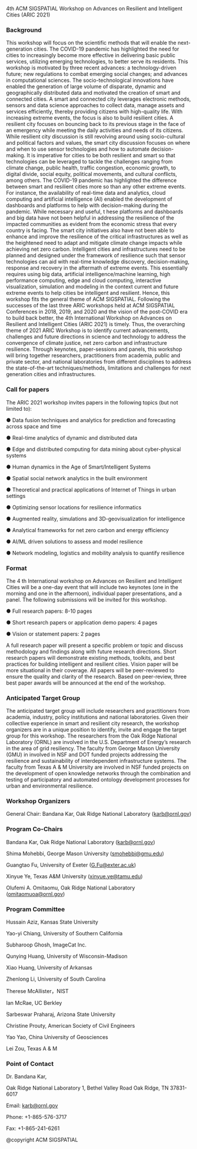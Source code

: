 4th ACM SIGSPATIAL Workshop on Advances on Resilient and Intelligent Cities (ARIC 2021)

### Background
This workshop will focus on the scientific methods that will enable the next-generation cities. The
COVID-19 pandemic has highlighted the need for cities to increasingly become more effective in
delivering basic public services, utilizing emerging technologies, to better serve its residents.
This workshop is motivated by three recent advances: a technology-driven future; new
regulations to combat emerging social changes; and advances in computational sciences.
The socio-technological innovations have enabled the generation of large volume of disparate, dynamic
and geographically distributed data and motivated the creation of smart and connected cities. A smart and
connected city leverages electronic methods, sensors and data science approaches to collect data, manage
assets and services efficiently, thereby providing citizens with high-quality life. With increasing extreme
events, the focus is also to build resilient cities. A resilient city focuses on bouncing back to its previous
stage in the face of an emergency while meeting the daily activities and needs of its citizens. While
resilient city discussion is still revolving around using socio-cultural and political factors and values, the
smart city discussion focuses on where and when to use sensor technologies and how to automate
decision-making. It is imperative for cities to be both resilient and smart so that technologies can be
leveraged to tackle the challenges ranging from climate change, public health, traffic congestion,
economic growth, to digital divide, social equity, political movements, and cultural conflicts, among
others.
The COVID-19 pandemic has highlighted the difference between smart and resilient cities more so than
any other extreme events. For instance, the availability of real-time data and analytics, cloud computing
and artificial intelligence (AI) enabled the development of dashboards and platforms to help with
decision-making during the pandemic. While necessary and useful, t hese platforms and dashboards
and big data have not been helpful in addressing the resilience of the impacted communities as evident
from the economic stress that every country is facing. The smart city initiatives also have not been able to
enhance and improve the resilience of the critical infrastructures as well as the heightened need to adapt
and mitigate climate change impacts while achieving net zero carbon.
Intelligent cities and infrastructures need to be planned and designed under the framework of resilience
such that sensor technologies can aid with real-time knowledge discovery, decision-making, response and
recovery in the aftermath of extreme events. This essentially requires using big data, artificial
intelligence/machine learning, high performance computing, edge and cloud computing, interactive
visualization, simulation and modeling in the context current and future extreme events to help cities be
intelligent and resilient. Hence, this workshop fits the general theme of ACM SIGSPATIAL.
Following the successes of the last three ARIC workshops held at ACM SIGSPATIAL Conferences in
2018, 2019, and 2020 and the vision of the post-COVID era to build back better, the 4th International
Workshop on Advances on Resilient and Intelligent Cities (ARIC 2021) is timely. Thus, the overarching
theme of 2021 ARIC Workshop is to identify current advancements, challenges and future directions in
science and technology to address the convergence of climate justice, net zero carbon and infrastructure
resilience. Through keynotes, paper-sessions and panels, this workshop will bring together researchers,
practitioners from academia, public and private sector, and national laboratories from different disciplines
to address the state-of-the-art techniques/methods, limitations and challenges for next generation cities
and infrastructures.


### Call for papers
The ARIC 2021 workshop invites papers in the following topics (but not limited to):

● Data fusion techniques and analytics for prediction and forecasting across space and time

● Real-time analytics of dynamic and distributed data

● Edge and distributed computing for data mining about cyber-physical systems

● Human dynamics in the Age of Smart/Intelligent Systems

● Spatial social network analytics in the built environment

● Theoretical and practical applications of Internet of Things in urban settings

● Optimizing sensor locations for resilience informatics

● Augmented reality, simulations and 3D-geovisualization for intelligence

● Analytical frameworks for net zero carbon and energy efficiency

● AI/ML driven solutions to assess and model resilience

● Network modeling, logistics and mobility analysis to quantify resilience


### Format
The 4 th International workshop on Advances on Resilient and Intelligent Cities will be a one-day event
that will include two keynotes (one in the morning and one in the afternoon), individual paper
presentations, and a panel. The following submissions will be invited for this workshop.

● Full research papers: 8-10 pages

● Short research papers or application demo papers: 4 pages

● Vision or statement papers: 2 pages

A full research paper will present a specific problem or topic and discuss methodology and findings along
with future research directions. Short research papers will demonstrate existing methods, toolkits, and
best practices for building intelligent and resilient cities. Vision paper will be more situational in their
coverage. All papers will be peer-reviewed to ensure the quality and clarity of the research. Based on
peer-review, three best paper awards will be announced at the end of the workshop.


### Anticipated Target Group
The anticipated target group will include researchers and practitioners from academia, industry, policy
institutions and national laboratories. Given their collective experience in smart and resilient city
research, the workshop organizers are in a unique position to identify, invite and engage the target group
for this workshop. The researchers from the Oak Ridge National Laboratory (ORNL) are involved in the
U.S. Department of Energy’s research in the area of grid resiliency. The faculty from George Mason
University (GMU) in involved in NSF and DOT funded projects addressing the resilience and
sustainability of interdependent infrastructure systems. The faculty from Texas A &amp; M University are
involved in NSF funded projects on the development of open knowledge networks through the
combination and testing of participatory and automated ontology development processes for urban and
environmental resilience.

### Workshop Organizers

General Chair: Bandana Kar, Oak Ridge National Laboratory (karb@ornl.gov)

### Program Co-Chairs

Bandana Kar, Oak Ridge National Laboratory (karb@ornl.gov)

Shima Mohebbi, George Mason University (smohebbi@gmu.edu)

Guangtao Fu, University of Exeter (G.Fu@exter.ac.uk)

Xinyue Ye, Texas A&M University (xinyue.ye@tamu.edu)

Olufemi A. Omitaomu, Oak Ridge National Laboratory (omitaomuoa@ornl.gov)

### Program Committee

Hussain	Aziz, Kansas State University 

Yao-yi Chiang, University of Southern California

Subharoop Ghosh, ImageCat Inc.

Qunying Huang, University of Wisconsin-Madison

Xiao Huang, University of Arkansas

Zhenlong Li, University of South Carolina

Therese McAllister，NIST

Ian McRae, UC Berkley

Sarbeswar Praharaj, Arizona State University

Christine Prouty, American Society of Civil Engineers

Yao Yao, China University of Geosciences

Lei Zou, Texas A & M

### Point of Contact
Dr. Bandana Kar,

Oak Ridge National Laboratory
1, Bethel Valley Road
Oak Ridge, TN 37831-6017

Email: karb@ornl.gov

Phone: +1-865-576-3717

Fax: +1-865-241-6261


@copyright ACM SIGSPATIAL